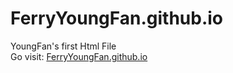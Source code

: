 # FerryYoungFan.github.io
YoungFan's first Html File <br/>
Go visit: [FerryYoungFan.github.io](http://FerryYoungFan.github.io/)
